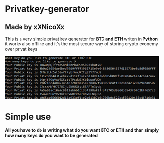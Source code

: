 # Privatkey-generator
## Made by xXNicoXx
This is a very simple privat key generator for **BTC and ETH** writen in __Python__ it works also offline and it's the most secure way of storing crypto econemy over privat keys

![Example](https://github.com/NoNameDude/Privatkey-generator/blob/main/Spoiler.PNG)

# Simple use
**All you have to do is writing what do you want BTC or ETH and than simply how many keys do you want to be generated**
